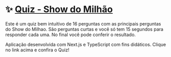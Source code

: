 # ✨ <a href="https://brunohubner-quiz.vercel.app">Quiz - Show do Milhão</a>

Este é um quiz bem intuitivo de 16 perguntas com as principais perguntas do Show do Milhao. São perguntas curtas e você só tem 15 segundos para responder cada uma. No final você pode conferir o resultado.

Aplicação desenvolvida com Next.js e TypeScript com fins didáticos. Clique no link acima e confira o Quiz!

